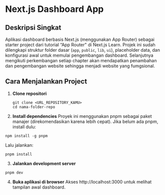 # Next.js Dashboard App

## Deskripsi Singkat  
Aplikasi dashboard berbasis Next.js (menggunakan App Router) sebagai starter project dari tutorial “App Router" di Next.js Learn. Projek ini sudah dilengkapi struktur folder dasar (`app`, `public`, `lib`, `ui`), placeholder data, dan konfigurasi awal untuk memulai pengembangan dashboard. Selanjutnya mengikuti perkembangan setiap chapter akan mendapatkan penambahan dan pengembangan website sehingga menjadi website yang fumgsional.  

## Cara Menjalankan Project  

1. **Clone repositori**  
   ```
   git clone <URL_REPOSITORY_KAMU>
   cd nama-folder-repo
   
2. **Install dependencies**
Proyek ini menggunakan pnpm sebagai paket manajer (direkomendasikan karena lebih cepat).
Jika belum ada pnpm, install dulu:
  ```
  npm install -g pnpm
  ```
Lalu jalankan:
  ```
  pnpm install
  ```

3. **Jalankan development server**
  ```
  pnpm dev
  ```

4. **Buka aplikasi di browser**
Akses http://localhost:3000 untuk melihat tampilan awal dashboard.
